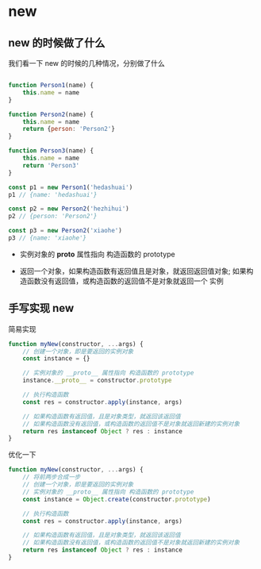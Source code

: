 # new

## new 的时候做了什么

我们看一下 new 的时候的几种情况，分别做了什么

```js

function Person1(name) {
    this.name = name
}

function Person2(name) {
    this.name = name
    return {person: 'Person2'}
}

function Person3(name) {
    this.name = name
    return 'Person3'
}

const p1 = new Person1('hedashuai')
p1 // {name: 'hedashuai'}

const p2 = new Person2('hezhihui')
p2 // {person: 'Person2'}

const p3 = new Person2('xiaohe')
p3 // {name: 'xiaohe'}

```

- 实例对象的 __proto__ 属性指向 构造函数的 prototype

- 返回一个对象，如果构造函数有返回值且是对象，就返回返回值对象; 如果构造函数没有返回值，或构造函数的返回值不是对象就返回一个 实例

## 手写实现 new

简易实现

```js
function myNew(constructor, ...args) {
    // 创建一个对象，即是要返回的实例对象
    const instance = {}

    // 实例对象的 __proto__ 属性指向 构造函数的 prototype
    instance.__proto__ = constructor.prototype

    // 执行构造函数
    const res = constructor.apply(instance, args)

    // 如果构造函数有返回值，且是对象类型，就返回该返回值
    // 如果构造函数没有返回值，或构造函数的返回值不是对象就返回新建的实例对象
    return res instanceof Object ? res : instance
}
```

优化一下

```js
function myNew(constructor, ...args) {
    // 将前两步合成一步
    // 创建一个对象，即是要返回的实例对象
    // 实例对象的 __proto__ 属性指向 构造函数的 prototype
    const instance = Object.create(constructor.prototype)

    // 执行构造函数
    const res = constructor.apply(instance, args)

    // 如果构造函数有返回值，且是对象类型，就返回该返回值
    // 如果构造函数没有返回值，或构造函数的返回值不是对象就返回新建的实例对象
    return res instanceof Object ? res : instance
}
```
